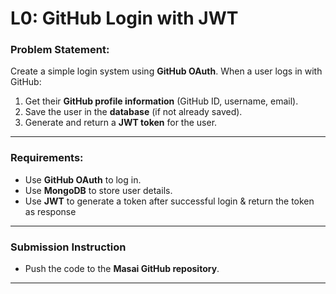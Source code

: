 # **L0: GitHub Login with JWT**

### **Problem Statement:**

Create a simple login system using **GitHub OAuth**. When a user logs in with GitHub:

1. Get their **GitHub profile information** (GitHub ID, username, email).
2. Save the user in the **database** (if not already saved).
3. Generate and return a **JWT token** for the user.

---

### **Requirements:**

- Use **GitHub OAuth** to log in.
- Use **MongoDB** to store user details.
- Use **JWT** to generate a token after successful login & return the token as response

---

### **Submission Instruction**

- Push the code to the **Masai GitHub repository**.

---
